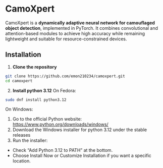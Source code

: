 # CamoXpert

CamoXpert is a **dynamically adaptive neural network for camouflaged object detection**, implemented in PyTorch. It combines convolutional and attention-based modules to achieve high accuracy while remaining lightweight and suitable for resource-constrained devices.

## Installation

1. **Clone the repository**  
```bash
git clone https://github.com/emon210234/camoxpert.git
cd camoxpert
```
2. **Install python 3.12**
On Fedora:
```bash
sudo dnf install python3.12
```
On Windows:
1. Go to the official Python website: https://www.python.org/downloads/windows/
2. Download the Windows installer for python 3.12 under the stable releases
3. Run the installer:
  - Check “Add Python 3.12 to PATH” at the bottom.
  - Choose Install Now or Customize Installation if you want a specific location.
